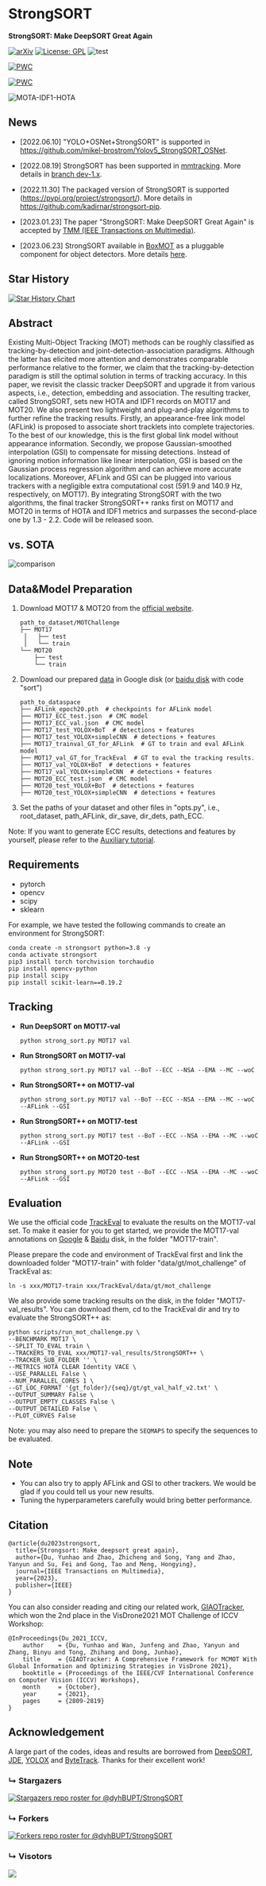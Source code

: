 # StrongSORT
**StrongSORT: Make DeepSORT Great Again**

[![arXiv](https://img.shields.io/badge/arXiv-2202.13514-<COLOR>.svg)](https://arxiv.org/abs/2202.13514) [![License: GPL](https://img.shields.io/badge/License-GPL-yellow.svg)](https://opensource.org/licenses/GPL-3.0) ![test](https://img.shields.io/static/v1?label=By&message=Pytorch&color=red)

[![PWC](https://img.shields.io/endpoint.svg?url=https://paperswithcode.com/badge/strongsort-make-deepsort-great-again/multi-object-tracking-on-mot17)](https://paperswithcode.com/sota/multi-object-tracking-on-mot17?p=strongsort-make-deepsort-great-again)

[![PWC](https://img.shields.io/endpoint.svg?url=https://paperswithcode.com/badge/strongsort-make-deepsort-great-again/multi-object-tracking-on-mot20-1)](https://paperswithcode.com/sota/multi-object-tracking-on-mot20-1?p=strongsort-make-deepsort-great-again)

![MOTA-IDF1-HOTA](assets/MOTA-IDF1-HOTA.png)

## News

- [2022.06.10] "YOLO+OSNet+StrongSORT" is supported in https://github.com/mikel-brostrom/Yolov5_StrongSORT_OSNet.

- [2022.08.19] StrongSORT has been supported in [mmtracking](https://github.com/open-mmlab/mmtracking). More details in [branch dev-1.x](https://github.com/open-mmlab/mmtracking/tree/dev-1.x/configs/mot/strongsort).

- [2022.11.30] The packaged version of StrongSORT is supported (https://pypi.org/project/strongsort/). More details in https://github.com/kadirnar/strongsort-pip.

- [2023.01.23] The paper "StrongSORT: Make DeepSORT Great Again" is accepted by [TMM (IEEE Transactions on Multimedia)](https://ieeexplore.ieee.org/document/10032656).

- [2023.06.23] StrongSORT available in [BoxMOT](https://pypi.org/project/boxmot) as a pluggable component for object detectors. More details [here](https://github.com/mikel-brostrom/yolo_tracking).

## Star History

[![Star History Chart](https://api.star-history.com/svg?repos=dyhBUPT/StrongSORT&type=Date)](https://star-history.com/#dyhBUPT/StrongSORT&Date)

## Abstract

Existing Multi-Object Tracking (MOT) methods can be roughly classified as tracking-by-detection and joint-detection-association paradigms. Although the latter has elicited more attention and demonstrates comparable performance relative to the former, we claim that the tracking-by-detection paradigm is still the optimal solution in terms of tracking accuracy. In this paper, we revisit the classic tracker DeepSORT and upgrade it from various aspects, i.e., detection, embedding and association. The resulting tracker, called StrongSORT, sets new HOTA and IDF1 records on MOT17 and MOT20. We also present two lightweight and plug-and-play algorithms to further refine the tracking results. Firstly, an appearance-free link model (AFLink) is proposed to associate short tracklets into complete trajectories. To the best of our knowledge, this is the first global link model without appearance information. Secondly, we propose Gaussian-smoothed interpolation (GSI) to compensate for missing detections. Instead of ignoring motion information like linear interpolation, GSI is based on the Gaussian process regression algorithm and can achieve more accurate localizations. Moreover, AFLink and GSI can be plugged into various trackers with a negligible extra computational cost (591.9 and 140.9 Hz, respectively, on MOT17). By integrating StrongSORT with the two algorithms, the final tracker StrongSORT++ ranks first on MOT17 and MOT20 in terms of HOTA and IDF1 metrics and surpasses the second-place one by 1.3 - 2.2. Code will be released soon.

## vs. SOTA

![comparison](assets/comparison.png)

## Data&Model Preparation

1. Download MOT17 & MOT20 from the [official website](https://motchallenge.net/).

   ```
   path_to_dataset/MOTChallenge
   ├── MOT17
   	│   ├── test
   	│   └── train
   └── MOT20
       ├── test
       └── train
   ```

2. Download our prepared [data](https://drive.google.com/drive/folders/1Zk6TaSJPbpnqbz1w4kfhkKFCEzQbjfp_?usp=sharing) in Google disk (or [baidu disk](https://pan.baidu.com/s/1EtBbo-12xhjsqW5x-dYX8A?pwd=sort) with code "sort")

   ```
   path_to_dataspace
   ├── AFLink_epoch20.pth  # checkpoints for AFLink model
   ├── MOT17_ECC_test.json  # CMC model
   ├── MOT17_ECC_val.json  # CMC model
   ├── MOT17_test_YOLOX+BoT  # detections + features
   ├── MOT17_test_YOLOX+simpleCNN  # detections + features
   ├── MOT17_trainval_GT_for_AFLink  # GT to train and eval AFLink model
   ├── MOT17_val_GT_for_TrackEval  # GT to eval the tracking results.
   ├── MOT17_val_YOLOX+BoT  # detections + features
   ├── MOT17_val_YOLOX+simpleCNN  # detections + features
   ├── MOT20_ECC_test.json  # CMC model
   ├── MOT20_test_YOLOX+BoT  # detections + features
   ├── MOT20_test_YOLOX+simpleCNN  # detections + features
   ```

3. Set the paths of your dataset and other files in "opts.py", i.e., root_dataset, path_AFLink, dir_save, dir_dets, path_ECC. 

Note: If you want to generate ECC results, detections and features by yourself, please refer to the [Auxiliary tutorial](https://github.com/dyhBUPT/StrongSORT/blob/master/others/AuxiliaryTutorial.md).

## Requirements

- pytorch
- opencv
- scipy
- sklearn

For example, we have tested the following commands to create an environment for StrongSORT:

```shell
conda create -n strongsort python=3.8 -y
conda activate strongsort
pip3 install torch torchvision torchaudio
pip install opencv-python
pip install scipy
pip install scikit-learn==0.19.2
```

## Tracking

- **Run DeepSORT on MOT17-val**

  ```shell
  python strong_sort.py MOT17 val
  ```

- **Run StrongSORT on MOT17-val**

  ```shell
  python strong_sort.py MOT17 val --BoT --ECC --NSA --EMA --MC --woC
  ```

- **Run StrongSORT++ on MOT17-val**

  ```shell
  python strong_sort.py MOT17 val --BoT --ECC --NSA --EMA --MC --woC --AFLink --GSI
  ```

- **Run StrongSORT++ on MOT17-test**

  ```shell
  python strong_sort.py MOT17 test --BoT --ECC --NSA --EMA --MC --woC --AFLink --GSI
  ```

- **Run StrongSORT++ on MOT20-test**

  ```shell
  python strong_sort.py MOT20 test --BoT --ECC --NSA --EMA --MC --woC --AFLink --GSI
  ```

## Evaluation

We use the official code [TrackEval](https://github.com/JonathonLuiten/TrackEval) to evaluate the results on the MOT17-val set.
To make it easier for you to get started, we provide the MOT17-val annotations on [Google](https://drive.google.com/drive/folders/1Zk6TaSJPbpnqbz1w4kfhkKFCEzQbjfp_?usp=sharing) & [Baidu](https://pan.baidu.com/s/1EtBbo-12xhjsqW5x-dYX8A?pwd=sort) disk, in the folder "MOT17-train".

Please prepare the code and environment of TrackEval first and link the downloaded folder "MOT17-train" with folder "data/gt/mot_challenge" of TrackEval as:
```shell
ln -s xxx/MOT17-train xxx/TrackEval/data/gt/mot_challenge
```

We also provide some tracking results on the disk, in the folder "MOT17-val_results".
You can download them, cd to the TrackEval dir and try to evaluate the StrongSORT++ as:
```shell
python scripts/run_mot_challenge.py \
--BENCHMARK MOT17 \
--SPLIT_TO_EVAL train \
--TRACKERS_TO_EVAL xxx/MOT17-val_results/StrongSORT++ \
--TRACKER_SUB_FOLDER '' \
--METRICS HOTA CLEAR Identity VACE \
--USE_PARALLEL False \
--NUM_PARALLEL_CORES 1 \
--GT_LOC_FORMAT '{gt_folder}/{seq}/gt/gt_val_half_v2.txt' \
--OUTPUT_SUMMARY False \
--OUTPUT_EMPTY_CLASSES False \
--OUTPUT_DETAILED False \
--PLOT_CURVES False
```
Note: you may also need to prepare the `SEQMAPS` to specify the sequences to be evaluated.

## Note

- You can also try to apply AFLink and GSI to other trackers. We would be glad if you could tell us your new results.
- Tuning the hyperparameters carefully would bring better performance.

## Citation

```
@article{du2023strongsort,
  title={Strongsort: Make deepsort great again},
  author={Du, Yunhao and Zhao, Zhicheng and Song, Yang and Zhao, Yanyun and Su, Fei and Gong, Tao and Meng, Hongying},
  journal={IEEE Transactions on Multimedia},
  year={2023},
  publisher={IEEE}
}
```
You can also consider reading and citing our related work, [GIAOTracker](https://github.com/dyhBUPT/GIAOTracker), which won the 2nd place in the VisDrone2021 MOT Challenge of ICCV Workshop:
```
@InProceedings{Du_2021_ICCV,
    author    = {Du, Yunhao and Wan, Junfeng and Zhao, Yanyun and Zhang, Binyu and Tong, Zhihang and Dong, Junhao},
    title     = {GIAOTracker: A Comprehensive Framework for MCMOT With Global Information and Optimizing Strategies in VisDrone 2021},
    booktitle = {Proceedings of the IEEE/CVF International Conference on Computer Vision (ICCV) Workshops},
    month     = {October},
    year      = {2021},
    pages     = {2809-2819}
}
```

## Acknowledgement

A large part of the codes, ideas and results are borrowed from [DeepSORT](https://github.com/nwojke/deep_sort), [JDE](https://github.com/Zhongdao/Towards-Realtime-MOT), [YOLOX](https://github.com/Megvii-BaseDetection/YOLOX) and [ByteTrack](https://github.com/ifzhang/ByteTrack). Thanks for their excellent work!


### &#8627; Stargazers
[![Stargazers repo roster for @dyhBUPT/StrongSORT](http://reporoster.com/stars/dyhBUPT/StrongSORT)](https://github.com/dyhBUPT/StrongSORT/stargazers)

### &#8627; Forkers
[![Forkers repo roster for @dyhBUPT/StrongSORT](http://reporoster.com/forks/dyhBUPT/StrongSORT)](https://github.com/dyhBUPT/StrongSORT/network/members)

### &#8627; Visotors
<p>
   <a href="https://clustrmaps.com/site/1bznb"  title="Visit tracker"><img src="//www.clustrmaps.com/map_v2.png?d=1OL4KYXswQB7_QtL579x0AO8vPCLmYogJvHv2DawZg8&cl=ffffff" /></a>
</p>
